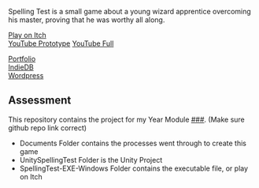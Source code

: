 Spelling Test is a small game about a young wizard apprentice overcoming his master, proving that he was worthy all along.

[Play on Itch](https://yuchingho.itch.io/spelling-test)\
[YouTube Prototype](https://youtu.be/xyvJBXI9tHk)
[YouTube Full](https://youtu.be/Nqi0lJqTfHE)

[Portfolio](https://yuchingho.neocities.org/)\
[IndieDB](http://www.indiedb.com/members/yuchingho111/)\
[Wordpress](https://yuchingho.wordpress.com/)

## Assessment
This repository contains the project for my Year Module <a href="">###</a>.
(Make sure github repo link correct)

- Documents Folder contains the processes went through to create this game
- UnitySpellingTest Folder is the Unity Project
- SpellingTest-EXE-Windows Folder contains the executable file, or play on Itch